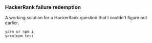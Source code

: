 ### HackerRank failure redemption

A working solution for a HackerRank question that I couldn't figure out earlier.

```
yarn or npm i
yarn|npm test
```
